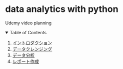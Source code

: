 # data analytics with python
Udemy video planning


<!-- TABLE OF CONTENTS -->
<details open="open">
  <summary>Table of Contents</summary>
  <ol>
    <li><a href="#introduction">イントロダクション</a></li>
    <li><a href="#datacleansing">データクレンジング</a></li>
    <li><a href="#dataanalytics">データ分析</a></li>
    <li><a href="#reportcreation">レポート作成</a></li>
  </ol>
</details>

